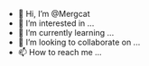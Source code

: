 - 👋 Hi, I’m @Mergcat
- 👀 I’m interested in ...
- 🌱 I’m currently learning ...
- 💞️ I’m looking to collaborate on ...
- 📫 How to reach me ...

<!---
Mergcat/Mergcat is a ✨ special ✨ repository because its `README.md` (this file) appears on your GitHub profile.
You can click the Preview link to take a look at your changes.
--->
